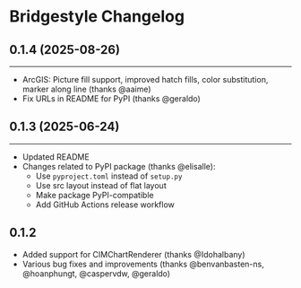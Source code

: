 Bridgestyle Changelog
=====================

## 0.1.4 (2025-08-26)
---------------------
- ArcGIS: Picture fill support, improved hatch fills, color substitution, marker along line (thanks @aaime) 
- Fix URLs in README for PyPI (thanks @geraldo)


## 0.1.3 (2025-06-24)
--------------------------------------
- Updated README
- Changes related to PyPI package (thanks @elisalle):
  - Use `pyproject.toml` instead of `setup.py`
  - Use src layout instead of flat layout
  - Make package PyPI-compatible
  - Add GitHub Actions release workflow

0.1.2
-----
- Added support for CIMChartRenderer (thanks @Idohalbany)
- Various bug fixes and improvements (thanks @benvanbasten-ns, @hoanphungt, @caspervdw, @geraldo)